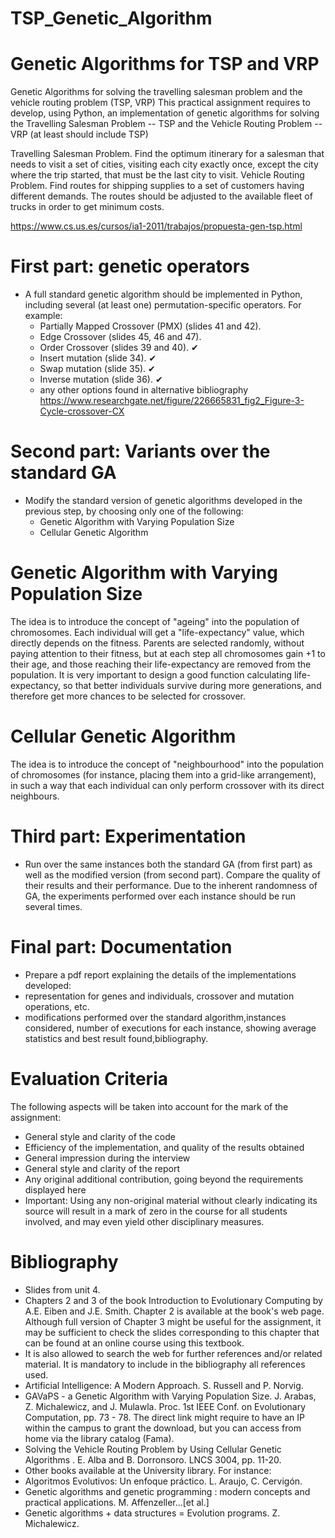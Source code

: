 # TSP_Genetic_Algorithm

# Genetic Algorithms for TSP and VRP
Genetic Algorithms for solving the travelling salesman problem and the vehicle routing problem (TSP, VRP)
This practical assignment requires to develop, using Python, an implementation of genetic algorithms for solving the Travelling Salesman Problem -- TSP and the Vehicle Routing Problem -- VRP (at least should include TSP)

Travelling Salesman Problem. Find the optimum itinerary for a salesman that needs to visit a set of cities, visiting each city exactly once, except the city where the trip started, that must be the last city to visit.
Vehicle Routing Problem. Find routes for shipping supplies to a set of customers having different demands. The routes should be adjusted to the available fleet of trucks in order to get minimum costs.

https://www.cs.us.es/cursos/ia1-2011/trabajos/propuesta-gen-tsp.html
# First part: genetic operators
-	A full standard genetic algorithm should be implemented in Python, including several (at least one) permutation-specific operators. For example:
    -	Partially Mapped Crossover (PMX) (slides 41 and 42).
    -	Edge Crossover (slides 45, 46 and 47).
    -	Order Crossover (slides 39 and 40). ✔
    -	Insert mutation (slide 34). ✔
    -	Swap mutation (slide 35). ✔
    -	Inverse mutation (slide 36). ✔
    -	any other options found in alternative bibliography
       https://www.researchgate.net/figure/226665831_fig2_Figure-3-Cycle-crossover-CX

# Second part: Variants over the standard GA
-	Modify the standard version of genetic algorithms developed in the previous step, by choosing only one of the following:
    -	Genetic Algorithm with Varying Population Size
    -	Cellular Genetic Algorithm

# Genetic Algorithm with Varying Population Size
The idea is to introduce the concept of "ageing" into the population of chromosomes. Each individual will get a "life-expectancy" value, which directly depends on the fitness. Parents are selected randomly, without paying attention to their fitness, but at each step all chromosomes gain +1 to their age, and those reaching their life-expectancy are removed from the population. It is very important to design a good function calculating life-expectancy, so that better individuals survive during more generations, and therefore get more chances to be selected for crossover.
# Cellular Genetic Algorithm
The idea is to introduce the concept of "neighbourhood" into the population of chromosomes (for instance, placing them into a grid-like arrangement), in such a way that each individual can only perform crossover with its direct neighbours.


# Third part: Experimentation
-	Run over the same instances both the standard GA (from first part) as well as the modified version (from second part). Compare the       quality of their results and their performance. Due to the inherent randomness of GA, the experiments performed over each instance       should be run several times.

# Final part: Documentation
-	Prepare a pdf report explaining the details of the implementations developed:
-	representation for genes and individuals, crossover and mutation operations, etc.
-	modifications performed over the standard algorithm,instances considered, number of executions for each instance, showing average       statistics and best result found,bibliography.

# Evaluation Criteria
The following aspects will be taken into account for the mark of the assignment:
-	General style and clarity of the code
-	Efficiency of the implementation, and quality of the results obtained
-	General impression during the interview
-	General style and clarity of the report
-	Any original additional contribution, going beyond the requirements displayed here
-	Important: Using any non-original material without clearly indicating its source will result in a mark of zero in the course for all     students involved, and may even yield other disciplinary measures.


# Bibliography
-	Slides from unit 4.
-	Chapters 2 and 3 of the book Introduction to Evolutionary Computing by A.E. Eiben and J.E. Smith. Chapter 2 is available at the         book's web page. Although full version of Chapter 3 might be useful for the assignment, it may be sufficient to check the slides         corresponding to this chapter that can be found at an online course using this textbook.
-	It is also allowed to search the web for further references and/or related material. It is mandatory to include in the bibliography     all references used.
-	Artificial Intelligence: A Modern Approach. S. Russell and P. Norvig.
-	GAVaPS - a Genetic Algorithm with Varying Population Size. J. Arabas, Z. Michalewicz, and J. Mulawla. Proc. 1st IEEE Conf. on           Evolutionary Computation, pp. 73 - 78.
    The direct link might require to have an IP within the campus to grant the download, but you can access from home via the library       catalog (Fama).
-	Solving the Vehicle Routing Problem by Using Cellular Genetic Algorithms . E. Alba and B. Dorronsoro. LNCS 3004, pp. 11-20.
-	Other books available at the University library. For instance:
-	Algoritmos Evolutivos: Un enfoque práctico. L. Araujo, C. Cervigón.
-	Genetic algorithms and genetic programming : modern concepts and practical applications. M. Affenzeller...[et al.]
-	Genetic algorithms + data structures = Evolution programs. Z. Michalewicz.
